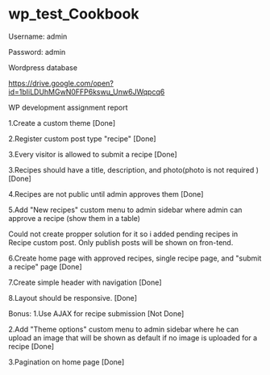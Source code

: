 # wp_test_Cookbook

Username: admin 

Password: admin

Wordpress database 

https://drive.google.com/open?id=1bIiLDUhMGwN0FFP6kswu_Unw6JWqpcq6


WP development assignment report 

1.Create a custom theme [Done]

2.Register custom post type "recipe" [Done]

3.Every visitor is allowed to submit a recipe [Done]

3.Recipes should have a title, description, and photo(photo is not required )[Done]

4.Recipes are not public until admin approves them [Done]

5.Add "New recipes" custom menu to admin sidebar where admin can approve a recipe (show them in a table) 

Could not create propper solution for it so i added pending recipes in Recipe custom post. Only publish posts will be shown on fron-tend.
        
6.Create home page with approved recipes, single recipe page, and "submit a recipe" page [Done]

7.Create simple header with navigation [Done]

8.Layout should be responsive.  [Done]



Bonus:
1.Use AJAX for recipe submission [Not Done]

2.Add "Theme options" custom menu to admin sidebar where he can upload an image that will be shown as default if no image is uploaded for a recipe [Done]

3.Pagination on home page [Done]

